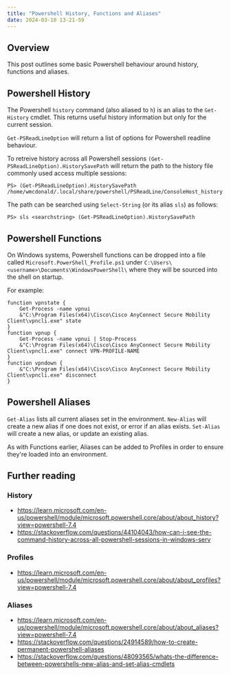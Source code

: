 ```yaml
---
title: "Powershell History, Functions and Aliases"
date: 2024-03-10 13-21-59
---
```


## Overview
This post outlines some basic Powershell behaviour around history, functions and aliases.

## Powershell History
The Powershell `history` command (also aliased to `h`) is an alias to the `Get-History` cmdlet. This returns useful history information but only for the current session.

`Get-PSReadLineOption` will return a list of options for Powershell readline behaviour.

To retreive history across all Powershell sessions `(Get-PSReadLineOption).HistorySavePath` will return the path to the history file commonly used access multiple sessions:

```
PS> (Get-PSReadLineOption).HistorySavePath
/home/wmcdonald/.local/share/powershell/PSReadLine/ConsoleHost_history.txt
```
The path can be searched using `Select-String` (or its alias `sls`) as follows:
```
PS> sls <searchstring> (Get-PSReadLineOption).HistorySavePath
```
## Powershell Functions
On Windows systems, Powershell functions can be dropped into a file called `Microsoft.PowerShell_Profile.ps1` under `C:\Users\<username>\Documents\WindowsPowerShell\` where they will be sourced into the shell on startup.

For example:
```
function vpnstate {
    Get-Process -name vpnui 
    &"C:\Program Files(x64)\Cisco\Cisco AnyConnect Secure Mobility Client\vpncli.exe" state
}
function vpnup {
    Get-Process -name vpnui | Stop-Process
    &"C:\Program Files(x64)\Cisco\Cisco AnyConnect Secure Mobility Client\vpncli.exe" connect VPN-PROFILE-NAME
}
function vpndown {
    &"C:\Program Files(x64)\Cisco\Cisco AnyConnect Secure Mobility Client\vpncli.exe" disconnect 
}
```

## Powershell Aliases
`Get-Alias` lists all current aliases set in the environment.
`New-Alias` will create a new alias if one does not exist, or error if an alias exists.
`Set-Alias` will create a new alias, or update an existing alias.

As with Functions earlier, Aliases can be added to Profiles in order to ensure they're loaded  into an environment.

## Further reading
### History
- https://learn.microsoft.com/en-us/powershell/module/microsoft.powershell.core/about/about_history?view=powershell-7.4
- https://stackoverflow.com/questions/44104043/how-can-i-see-the-command-history-across-all-powershell-sessions-in-windows-serv
### Profiles
- https://learn.microsoft.com/en-us/powershell/module/microsoft.powershell.core/about/about_profiles?view=powershell-7.4
### Aliases
- https://learn.microsoft.com/en-us/powershell/module/microsoft.powershell.core/about/about_aliases?view=powershell-7.4
- https://stackoverflow.com/questions/24914589/how-to-create-permanent-powershell-aliases
- https://stackoverflow.com/questions/48093565/whats-the-difference-between-powershells-new-alias-and-set-alias-cmdlets